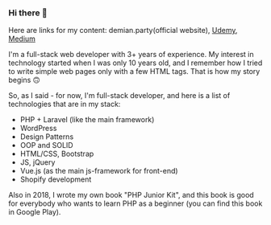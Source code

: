 ### Hi there 👋

Here are links for my content: demian.party(official website), [Udemy](https://www.udemy.com/user/demian-kostelny/), [Medium](https://medium.com/@demian.kostelny)

I'm a full-stack web developer with 3+ years of experience. My interest in technology started when I was only 10 years old, and I remember how I tried to write simple web pages only with a few HTML tags. That is how my story begins 🙃

So, as I said - for now, I'm full-stack developer, and here is a list of technologies that are in my stack:
- PHP + Laravel (like the main framework)
- WordPress
- Design Patterns
- OOP and SOLID
- HTML/CSS, Bootstrap
- JS, jQuery
- Vue.js (as the main js-framework for front-end)
- Shopify development

Also in 2018, I wrote my own book "PHP Junior Kit", and this book is good for everybody who wants to learn PHP as a beginner (you can find this book in Google Play).

<!--
**DemianKost/DemianKost** is a ✨ _special_ ✨ repository because its `README.md` (this file) appears on your GitHub profile.

Here are some ideas to get you started:

- 🔭 I’m currently working on ...
- 🌱 I’m currently learning ...
- 👯 I’m looking to collaborate on ...
- 🤔 I’m looking for help with ...
- 💬 Ask me about ...
- 📫 How to reach me: ...
- 😄 Pronouns: ...
- ⚡ Fun fact: ...
-->
